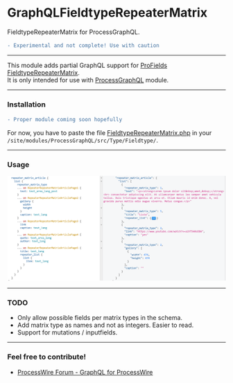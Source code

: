 GraphQLFieldtypeRepeaterMatrix
=========================
FieldtypeRepeaterMatrix for ProcessGraphQL.

```diff
- Experimental and not complete! Use with caution
```

---
This module adds partial GraphQL support for [ProFields FieldtypeRepeaterMatrix](https://processwire.com/store/pro-fields/repeater-matrix/).\
It is only intended for 
use with [ProcessGraphQL](https://github.com/dadish/ProcessGraphQL#processgraphql) module.

---
### Installation
```diff
- Proper module coming soon hopefully
```
For now, you have to paste the file [FieldtypeRepeaterMatrix.php](/FieldtypeRepeaterMatrix.php) in your `/site/modules/ProcessGraphQL/src/Type/Fieldtype/`.

---
### Usage
![Example](/example.png)

---
### TODO
- Only allow possible fields per matrix types in the schema.
- Add matrix type as names and not as integers. Easier to read.
- Support for mutations / inputfields.

---
### Feel free to contribute!
- [ProcessWire Forum - GraphQL for ProcessWire](https://processwire.com/talk/topic/15397-graphql-for-processwire/page/12/#comments)
